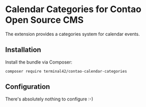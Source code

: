 # Calendar Categories for Contao Open Source CMS

The extension provides a categories system for calendar events.

## Installation

Install the bundle via Composer:

```
composer require terminal42/contao-calendar-categories
```

## Configuration

There's absolutely nothing to configure :-)
